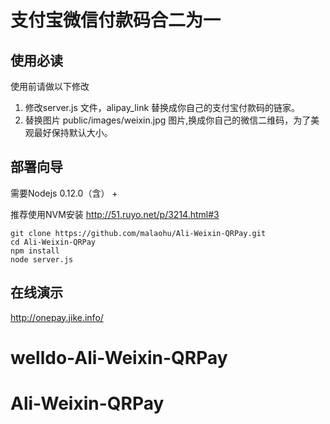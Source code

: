 # 支付宝微信付款码合二为一

## 使用必读
使用前请做以下修改
1. 修改server.js 文件，alipay_link 替换成你自己的支付宝付款码的链家。
2. 替换图片 public/images/weixin.jpg 图片,换成你自己的微信二维码，为了美观最好保持默认大小。


## 部署向导
需要Nodejs 0.12.0（含） +

推荐使用NVM安装 http://51.ruyo.net/p/3214.html#3

```
git clone https://github.com/malaohu/Ali-Weixin-QRPay.git
cd Ali-Weixin-QRPay
npm install
node server.js
```

## 在线演示
http://onepay.jike.info/
# welldo-Ali-Weixin-QRPay
# Ali-Weixin-QRPay
